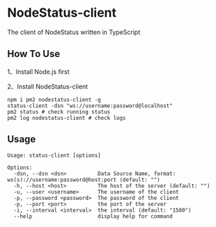 # NodeStatus-client

The client of NodeStatus written in TypeScript

## How To Use

1、Install Node.js first

2、Install NodeStatus-client
```shell
npm i pm2 nodestatus-client -g
status-client -dsn "ws://username:password@localhost"
pm2 status # check running status
pm2 log nodestatus-client # check logs
```

## Usage

```shell
Usage: status-client [options]

Options:
  -dsn, --dsn <dsn>          Data Source Name, format: ws(s)://username:password@host:port (default: "")
  -h, --host <host>          The host of the server (default: "")
  -u, --user <username>      The username of the client
  -p, --password <password>  The password of the client
  -p, --port <port>          the port of the server
  -i, --interval <interval>  the interval (default: "1500")
  --help                     display help for command
```

